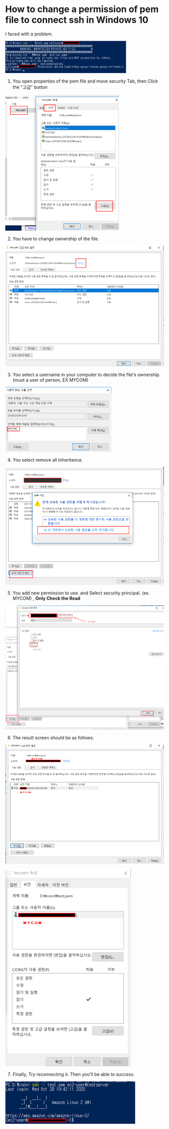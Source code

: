 # How to change a permission of pem file to connect ssh in Windows 10

I faced with a problem. 

<img src="../../img/image-20201029194408420.png" style="zoom:67%;" />


1. You open properties of the pem file and move security Tab, then Click the "고급" button

<img src="../../img/image-20201028193213213.png" alt="image-20201028193213213" style="zoom:67%;" />



2. You have to change ownership of the file.



<img src="../../img/image-20201028193407962.png" alt="image-20201028193407962" style="zoom: 67%;" />

3. You select a username in your computer to decide the file's ownership. (must a user of person, EX MYCOM)

<img src="../../img/image-20201028193523881.png" alt="image-20201028193523881" style="zoom: 67%;" />

4. You select remove all Inheritance.

<img src="../../img/image-20201028193804585.png" alt="image-20201028193804585" style="zoom:67%;" />

5. You add new permission to use. and Select security principal. (ex. MYCOM) , **Only Check the Read**

![image-20201028194040729](../../img/image-20201028194040729.png)

6. The result screen should be as follows.

![image-20201028194202231](../../img/image-20201028194202231.png)



![image-20201028194329201](../../img/image-20201028194329201.png)

7. Finally, Try reconnecting it. Then you'll be able to success.



![image-20201028194408420](../../img/image-20201028194408420.png)